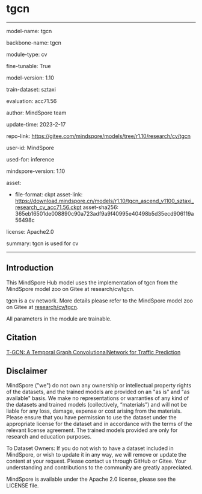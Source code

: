 # tgcn

---

model-name: tgcn

backbone-name: tgcn

module-type: cv

fine-tunable: True

model-version: 1.10

train-dataset: sztaxi

evaluation: acc71.56

author: MindSpore team

update-time: 2023-2-17

repo-link: <https://gitee.com/mindspore/models/tree/r1.10/research/cv/tgcn>

user-id: MindSpore

used-for: inference

mindspore-version: 1.10

asset:

-
    file-format: ckpt
    asset-link: <https://download.mindspore.cn/models/r1.10/tgcn_ascend_v1100_sztaxi_research_cv_acc71.56.ckpt>
    asset-sha256: 365eb16501de008890c90a723adf9a9f40995e40498b5d35ecd906119a56498c

license: Apache2.0

summary: tgcn is used for cv

---

## Introduction

This MindSpore Hub model uses the implementation of tgcn from the MindSpore model zoo on Gitee at research/cv/tgcn.

tgcn is a cv network. More details please refer to the MindSpore model zoo on Gitee at [research/cv/tgcn](https://gitee.com/mindspore/models/blob/r1.10/research/cv/tgcn/README.md).

All parameters in the module are trainable.

## Citation

[T-GCN: A Temporal Graph ConvolutionalNetwork for Traffic Prediction](https://arxiv.org/pdf/1811.05320.pdf)

## Disclaimer

MindSpore ("we") do not own any ownership or intellectual property rights of the datasets, and the trained models are provided on an "as is" and "as available" basis. We make no representations or warranties of any kind of the datasets and trained models (collectively, “materials”) and will not be liable for any loss, damage, expense or cost arising from the materials. Please ensure that you have permission to use the dataset under the appropriate license for the dataset and in accordance with the terms of the relevant license agreement. The trained models provided are only for research and education purposes.

To Dataset Owners: If you do not wish to have a dataset included in MindSpore, or wish to update it in any way, we will remove or update the content at your request. Please contact us through GitHub or Gitee. Your understanding and contributions to the community are greatly appreciated.

MindSpore is available under the Apache 2.0 license, please see the LICENSE file.
